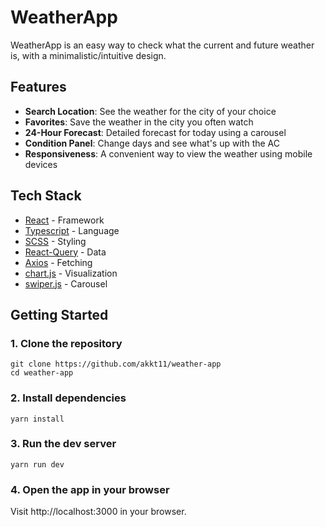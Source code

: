 # WeatherApp

WeatherApp is an easy way to check what the current and future weather is, with a minimalistic/intuitive design.

## Features

- **Search Location**: See the weather for the city of your choice
- **Favorites**: Save the weather in the city you often watch
- **24-Hour Forecast**: Detailed forecast for today using a carousel
- **Condition Panel**: Change days and see what's up with the AC
- **Responsiveness**: A convenient way to view the weather using mobile devices

## Tech Stack

- [React](https://react.dev) - Framework
- [Typescript](https://www.typescriptlang.org/) - Language
- [SCSS](https://sass-scss.ru/guide/) - Styling
- [React-Query](https://tanstack.com/query/latest/docs/framework/react/overview) - Data
- [Axios](https://axios-http.com/ru/docs/intro) - Fetching
- [chart.js](https://www.chartjs.org/) - Visualization
- [swiper.js](https://swiperjs.com/) - Carousel

## Getting Started

### 1. Clone the repository

```
git clone https://github.com/akkt11/weather-app
cd weather-app
```

### 2. Install dependencies

```
yarn install
```

### 3. Run the dev server

```
yarn run dev
```

### 4. Open the app in your browser

Visit http://localhost:3000 in your browser.
